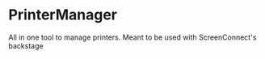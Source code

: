 # PrinterManager
All in one tool to manage printers. Meant to be used with ScreenConnect's backstage
